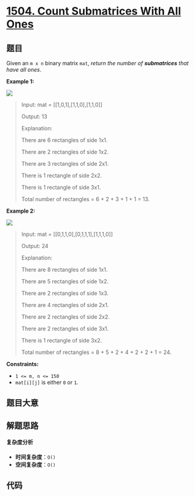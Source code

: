 # [1504. Count Submatrices With All Ones](https://leetcode.com/problems/count-submatrices-with-all-ones/)

## 题目

Given an `m x n` binary matrix `mat`, _return the number of **submatrices**
that have all ones_.

**Example 1:**

![](https://assets.leetcode.com/uploads/2021/10/27/ones1-grid.jpg)

> Input: mat = [[1,0,1],[1,1,0],[1,1,0]]
>
> Output: 13
>
> Explanation:
>
> There are 6 rectangles of side 1x1.
>
> There are 2 rectangles of side 1x2.
>
> There are 3 rectangles of side 2x1.
>
> There is 1 rectangle of side 2x2.
>
> There is 1 rectangle of side 3x1.
>
> Total number of rectangles = 6 + 2 + 3 + 1 + 1 = 13.

**Example 2:**

![](https://assets.leetcode.com/uploads/2021/10/27/ones2-grid.jpg)

> Input: mat = [[0,1,1,0],[0,1,1,1],[1,1,1,0]]
>
> Output: 24
>
> Explanation:
>
> There are 8 rectangles of side 1x1.
>
> There are 5 rectangles of side 1x2.
>
> There are 2 rectangles of side 1x3.
>
> There are 4 rectangles of side 2x1.
>
> There are 2 rectangles of side 2x2.
>
> There are 2 rectangles of side 3x1.
>
> There is 1 rectangle of side 3x2.
>
> Total number of rectangles = 8 + 5 + 2 + 4 + 2 + 2 + 1 = 24.

**Constraints:**

- `1 <= m, n <= 150`
- `mat[i][j]` is either `0` or `1`.

## 题目大意

## 解题思路

#### 复杂度分析

- **时间复杂度**：`O()`
- **空间复杂度**：`O()`

## 代码

```javascript

```
